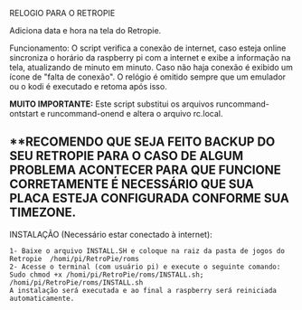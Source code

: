 RELOGIO PARA O RETROPIE

Adiciona data e hora na tela do Retropie.

Funcionamento: 
O script verifica a conexão de internet, caso esteja online sincroniza o horário da raspberry pi com a internet e exibe a informação na tela, atualizando de minuto em minuto. Caso não haja conexão é exibido um ícone de "falta de conexão".
O relógio é omitido sempre que um emulador ou o kodi é executado e retoma após isso.


  **MUITO IMPORTANTE:** 
  Este script substitui os arquivos runcommand-ontstart e runcommand-onend e altera o arquivo rc.local.
  
  
  **RECOMENDO QUE SEJA FEITO BACKUP DO SEU RETROPIE PARA O CASO DE ALGUM PROBLEMA ACONTECER
  PARA QUE FUNCIONE CORRETAMENTE É NECESSÁRIO QUE SUA PLACA ESTEJA CONFIGURADA CONFORME SUA TIMEZONE.
----------------------------------------------------------------------------------------------------------------------------------


   INSTALAÇÃO (Necessário estar conectado à internet): 

    1- Baixe o arquivo INSTALL.SH e coloque na raiz da pasta de jogos do Retropie  /homi/pi/RetroPie/roms
    2- Acesse o terminal (com usuário pi) e execute o seguinte comando:
    Sudo chmod +x /homi/pi/RetroPie/roms/INSTALL.sh; /homi/pi/RetroPie/roms/INSTALL.sh 
    A instalação será executada e ao final a raspberry será reiniciada automaticamente.

